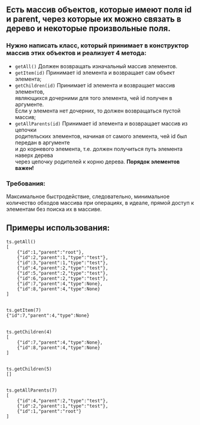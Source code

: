 ## Есть массив объектов, которые имеют поля id и parent, через которые их можно связать в дерево и некоторые произвольные поля.
### Нужно написать класс, который принимает в конструктор массив этих объектов и реализует 4 метода:
-   `getAll()` Должен возвращать изначальный массив элементов.
-   `getItem(id)` Принимает id элемента и возвращает сам объект элемента;
-   `getChildren(id)` Принимает id элемента и возвращает массив элементов,<br>
    являющихся дочерними для того элемента, чей id получен в аргументе.<br>
    Если у элемента нет дочерних, то должен возвращаться пустой массив;
-   `getAllParents(id)` Принимает id элемента и возвращает массив из цепочки<br>
    родительских элементов, начиная от самого элемента, чей id был передан в аргументе<br>
    и до корневого элемента, т.е. должен получиться путь элемента наверх дерева
    <br>через цепочку родителей к корню дерева. <b>Порядок элементов важен!</b>

### Требования:
Максимальное быстродействие, следовательно, минимальное количество обходов массива при операциях, в идеале, прямой доступ к элементам без поиска их в массиве.

## Примеры использования:
    ts.getAll()
    [
        {"id":1,"parent":"root"},
        {"id":2,"parent":1,"type":"test"},
        {"id":3,"parent":1,"type":"test"},
        {"id":4,"parent":2,"type":"test"},
        {"id":5,"parent":2,"type":"test"},
        {"id":6,"parent":2,"type":"test"},
        {"id":7,"parent":4,"type":None},
        {"id":8,"parent":4,"type":None}
    ]
##
    ts.getItem(7)
    {"id":7,"parent":4,"type":None}
##
    ts.getChildren(4)
    [
        {"id":7,"parent":4,"type":None},
        {"id":8,"parent":4,"type":None}
    ]
##
    ts.getChildren(5)
    []
##
    ts.getAllParents(7)
    [
        {"id":4,"parent":2,"type":"test"},
        {"id":2,"parent":1,"type":"test"},
        {"id":1,"parent":"root"}
    ]
##
